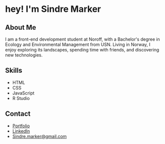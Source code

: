 # hey! I'm Sindre Marker

## About Me
I am a front-end development student at Noroff, with a Bachelor's degree in Ecology and Environmental Management from USN. Living in Norway, I enjoy exploring its landscapes, spending time with friends, and discovering new technologies.

## Skills 
- HTML
- CSS
- JavaScript
- R Studio

## Contact
- [Portfolio](https://sindrevonh.github.io/Portfolio/)
- [LinkedIn](https://www.linkedin.com/in/sindre-marker-63937a215/)
- Sindre.marker@gmail.com

